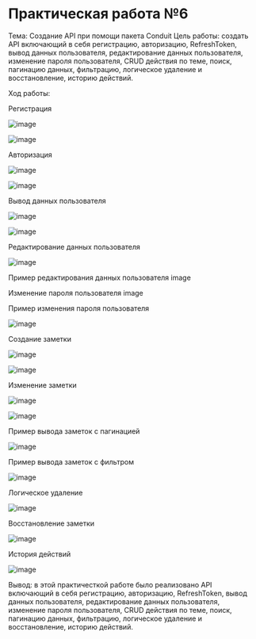 # Практическая работа №6
Тема: Создание API при помощи пакета Conduit
Цель работы: создать API включающий в себя регистрацию, авторизацию, RefreshToken, вывод данных пользователя, редактирование данных пользователя, изменение пароля пользователя, CRUD действия по теме, поиск, пагинацию данных, фильтрацию, логическое удаление и восстановление, историю действий.

Ход работы:

Регистрация

![image](https://user-images.githubusercontent.com/93879842/222528982-8d20df34-93f9-43d7-a3b1-610c2bc8f571.png)


![image](https://user-images.githubusercontent.com/93879842/222529890-ec897f5d-2c59-47fe-999b-1b411c26e234.png)


Авторизация

![image](https://user-images.githubusercontent.com/93879842/222530547-c91eb5fc-4486-4546-8320-f2290c725528.png)


![image](https://user-images.githubusercontent.com/93879842/222530667-c610b67b-56e5-48e5-b5ef-4086ab2fa4d7.png)

Вывод данных пользователя

![image](https://user-images.githubusercontent.com/93879842/222545864-490fb4fa-c294-4582-80cb-e119dc585e83.png)

![image](https://user-images.githubusercontent.com/93879842/222545927-373cf0cb-d367-4e5c-9810-de0c74dd4713.png)

Редактирование данных пользователя

![image](https://user-images.githubusercontent.com/93879842/222546877-3647fb2a-b548-4240-99ab-d95899899faf.png)

Пример редактирования данных пользователя
image

Изменение пароля пользователя
image

Пример изменения пароля пользователя

![image](https://user-images.githubusercontent.com/93879842/222546977-d748a911-dc63-4f1e-a9db-343d97f2656a.png)

Создание заметки

![image](https://user-images.githubusercontent.com/93879842/222552296-09b5f512-b760-4098-8b3c-2b3f6d31c015.png)

![image](https://user-images.githubusercontent.com/93879842/222552669-8d79e72d-aa45-4ade-9274-d471eb49f431.png)

Изменение заметки

![image](https://user-images.githubusercontent.com/93879842/222552776-793ee3cb-1130-4cbc-9fb3-7c377812d5d3.png)

![image](https://user-images.githubusercontent.com/93879842/222553573-38705c8c-c7fc-4559-96d8-05b83a349733.png)


Пример вывода заметок c пагинацией

![image](https://user-images.githubusercontent.com/93879842/222553778-c8e88acb-2a0b-462f-84e9-1925d929c71a.png)

Пример вывода заметок с фильтром

![image](https://user-images.githubusercontent.com/93879842/222553833-f1c950df-621c-4e6d-be13-ad8aab790d56.png)


Логическое удаление

![image](https://user-images.githubusercontent.com/93879842/222554038-1f8a4f3d-ea36-4bc0-83e8-b0dc964f8285.png)

Восстановление заметки

![image](https://user-images.githubusercontent.com/93879842/222554161-923c9cc6-9591-4b9b-9edf-5354ddc18828.png)

История действий

![image](https://user-images.githubusercontent.com/93879842/222554463-f9282d62-f2cf-462a-a44e-77fc1a52d9b1.png)


Вывод: в этой практичесткой работе было реализовано API включающий в себя регистрацию, авторизацию, RefreshToken, вывод данных пользователя, редактирование данных пользователя, изменение пароля пользователя, CRUD действия по теме, поиск, пагинацию данных, фильтрацию, логическое удаление и восстановление, историю действий.
